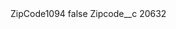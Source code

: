 <?xml version="1.0" encoding="UTF-8"?>
<CustomMetadata xmlns="http://soap.sforce.com/2006/04/metadata" xmlns:xsi="http://www.w3.org/2001/XMLSchema-instance" xmlns:xsd="http://www.w3.org/2001/XMLSchema">
    <label>ZipCode1094</label>
    <protected>false</protected>
    <values>
        <field>Zipcode__c</field>
        <value xsi:type="xsd:string">20632</value>
    </values>
</CustomMetadata>
